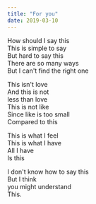 ```yaml
---
title: "For you"
date: 2019-03-10
---
```


How should I say this  
This is simple to say  
But hard to say this  
There are so many ways  
But I can't find the right one

This isn't love  
And this is not  
less than love  
This is not like  
Since like is too small  
Compared to this

This is what I feel  
This is what I have  
All I have  
Is this

I don't know how to say this  
But I think  
you might understand  
This.
